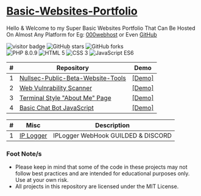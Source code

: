 # [Basic-Websites-Portfolio](https://sircryptic.github.io/Basic-Websites-Portfolio/)

Hello & Welcome to my Super Basic Websites Portfolio That Can Be Hosted On Almost Any Platform for Eg: [000webhost](https://www.000webhost.com) or Even [GitHub](https://github.com)

<div align="left">
  <img src="https://visitor-badge.glitch.me/badge?page_id=sircryptic.Basic-Websites-Portfolio&left_text=My%20Page%20Visitors" alt="visitor badge">
  <img src="https://img.shields.io/github/stars/sircryptic/Basic-Websites-Portfolio.svg" alt="GitHub stars">
  <img src="https://img.shields.io/github/forks/sircryptic/Basic-Websites-Portfolio.svg" alt="GitHub forks">
</div>

<div align="left">
  <img src="https://img.shields.io/badge/PHP-8.0.9-777BB4.svg?logo=php&logoColor=white" alt="PHP 8.0.9">
  <img src="https://img.shields.io/badge/HTML-5-orange.svg" alt="HTML 5">
  <img src="https://img.shields.io/badge/CSS-3-blueviolet.svg" alt="CSS 3">
  <img src="https://img.shields.io/badge/JavaScript-ES6-yellow.svg" alt="JavaScript ES6">
</div>

| # | Repository | Demo |
| --- | --- | --- |
| 1 | [Nullsec-Public-Beta-Website-Tools](https://sircryptic.github.io/Basic-Websites-Portfolio/Nullsec-Public-Beta-Website-Tools/) | [[Demo]](https://nst-dev.000webhostapp.com/betawebtools/) |
| 2 | [Web Vulnrability Scanner](https://sircryptic.github.io/Basic-Websites-Portfolio/WebVulnrabilityScanner/) | [[Demo]](https://nst-dev.000webhostapp.com/tools/scanner.php) |
| 3 | [Terminal Style "About Me" Page](https://sircryptic.github.io/Basic-Websites-Portfolio/Terminal%20Style%20About%20Page/) | [[Demo]](https://sircryptic.github.io/Basic-Websites-Portfolio/Terminal%20Style%20About%20Page/Terminal%20Style%20About%20Page/) |
| 4 | [Basic Chat Bot JavaScript](https://sircryptic.github.io/Basic-Websites-Portfolio/Simple-Chat-Bot-JS/) | [[Demo]](https://sircryptic.github.io/Basic-Websites-Portfolio/Simple-Chat-Bot-JS/ChatBot/index.html) |



| # | Misc | Description |
| --- | --- | --- |
| 1 | [IP Logger](https://github.com/SirCryptic/Basic-Websites-Portfolio/tree/main/Ip_Logger_WebHook_GUILDED%26DISCORD) | IPLogger WebHook GUILDED & DISCORD |



### Foot Note/s
- Please keep in mind that some of the code in these projects may not follow best practices and are intended for educational purposes only. Use at your own risk.
- All projects in this repository are licensed under the MIT License.

